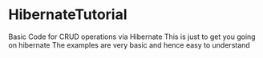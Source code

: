 # HibernateTutorial
Basic Code for CRUD operations via Hibernate
This is just to get you going on hibernate
The examples are very basic and hence easy to understand
